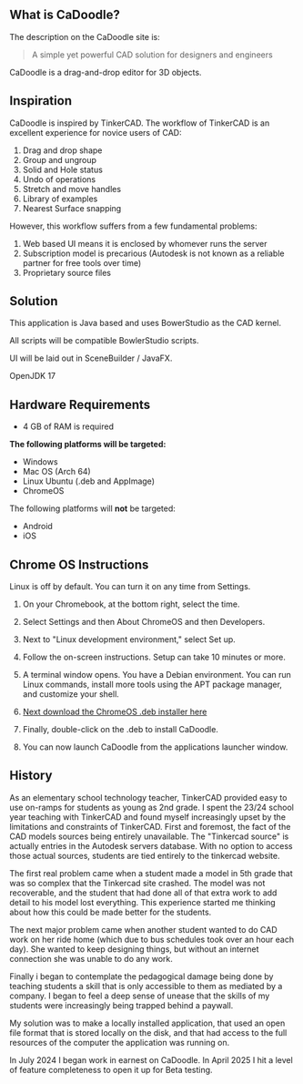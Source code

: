 ## What is CaDoodle?

The description on the CaDoodle site is:

> A simple yet powerful CAD solution for designers and engineers 

CaDoodle is a drag-and-drop editor for 3D objects.

## Inspiration

CaDoodle is inspired by TinkerCAD. The workflow of TinkerCAD is an excellent experience for novice users of CAD: 

1. Drag and drop shape
1. Group and ungroup
1. Solid and Hole status
1. Undo of operations
1. Stretch and move handles
1. Library of examples
1. Nearest Surface snapping

However, this workflow suffers from a few fundamental problems:

1. Web based UI means it is enclosed by whomever runs the server
1. Subscription model is precarious (Autodesk is not known as a reliable partner for free tools over time)
1. Proprietary source files

## Solution 

This application is Java based and uses BowerStudio as the CAD kernel.

All scripts will be compatible BowlerStudio scripts. 

UI will be laid out in SceneBuilder / JavaFX.

OpenJDK 17 

## Hardware Requirements

* 4 GB of RAM is required

**The following platforms will be targeted:**

* Windows
* Mac OS (Arch 64)
* Linux Ubuntu (.deb and AppImage)
* ChromeOS
  
The following platforms will **not** be targeted:

* Android
* iOS

## Chrome OS Instructions


Linux is off by default. You can turn it on any time from Settings.

1.    On your Chromebook, at the bottom right, select the time.

2.    Select Settings and then About ChromeOS and then Developers.

3.    Next to "Linux development environment," select Set up.

4.    Follow the on-screen instructions. Setup can take 10 minutes or more.

5.    A terminal window opens. You have a Debian environment. You can run Linux commands, install more tools using the APT package manager, and customize your shell.

6. [Next download the ChromeOS .deb installer here](https://cadoodlecad.com/)

7. Finally, double-click on the .deb to install CaDoodle.

8. You can now launch CaDoodle from the applications launcher window.

## History

As an elementary school technology teacher, TinkerCAD provided easy to use on-ramps for students as young as 2nd grade. I spent the 23/24 school year teaching with TinkerCAD and found myself increasingly upset by the limitations and constraints of TinkerCAD. First and foremost, the fact of the CAD models sources being entirely unavailable. The "Tinkercad source" is actually entries in the Autodesk servers database. With no option to access those actual sources, students are tied entirely to the tinkercad website.

The first real problem came when a student made a model in 5th grade that was so complex that the Tinkercad site crashed. The model was not recoverable, and the student that had done all of that extra work to add detail to his model lost everything. This experience started me thinking about how this could be made better for the students.

The next major problem came when another student wanted to do CAD work on her ride home (which due to bus schedules took over an hour each day). She wanted to keep designing things, but without an internet connection she was unable to do any work.

Finally i began to contemplate the pedagogical damage being done by teaching students a skill that is only accessible to them as mediated by a company. I began to feel a deep sense of unease that the skills of my students were increasingly being trapped behind a paywall.

My solution was to make a locally installed application, that used an open file format that is stored locally on the disk, and that had access to the full resources of the computer the application was running on.

In July 2024 I began work in earnest on CaDoodle. In April 2025 I hit a level of feature completeness to open it up for Beta testing.  
